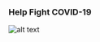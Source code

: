 ### Help Fight COVID-19
![alt text](https://img.shields.io/badge/dynamic/json?color=brightgreen&label=Folding%40Home&query=credit&url=https%3A%2F%2Fstats.foldingathome.org%2Fapi%2Fdonor%2Fjayceedaily)

<!--
**jayceedaily/jayceedaily** is a ✨ _special_ ✨ repository because its `README.md` (this file) appears on your GitHub profile.

Here are some ideas to get you started:

- 🔭 I’m currently working on ...
- 🌱 I’m currently learning ...
- 👯 I’m looking to collaborate on ...
- 🤔 I’m looking for help with ...
- 💬 Ask me about ...
- 📫 How to reach me: ...
- 😄 Pronouns: ...
- ⚡ Fun fact: ...
-->
